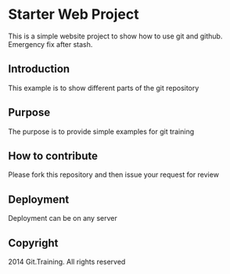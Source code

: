 # Starter Web Project

This is a simple website project to show how to use git and github.
Emergency fix after stash.

## Introduction
This example is to show different parts of the git repository

## Purpose

The purpose is to provide simple examples for git training

## How to contribute

Please fork this repository and then issue your request for review

## Deployment

Deployment can be on any server

## Copyright

2014 Git.Training. All rights reserved
